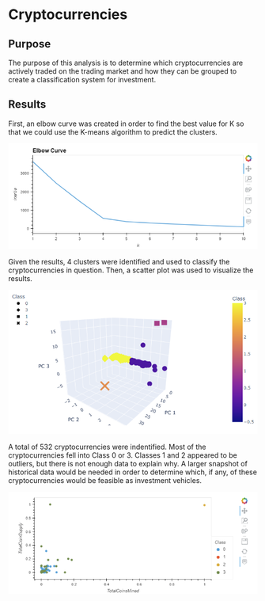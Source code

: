 # Cryptocurrencies
## Purpose
The purpose of this analysis is to determine which cryptocurrencies are actively traded on the trading market and how they can be grouped to create a classification system for investment.
## Results
First, an elbow curve was created in order to find the best value for K so that we could use the K-means algorithm to predict the clusters.

![image](https://github.com/msaunders0/Cryptocurrencies/blob/main/Resources/elbow.png)

Given the results, 4 clusters were identified and used to classify the cryptocurrencies in question. Then, a scatter plot was used to visualize the results.

![image](https://github.com/msaunders0/Cryptocurrencies/blob/main/Resources/3dclass.png)

A total of 532 cryptocurrencies were indentified. Most of the cryptocurrencies fell into Class 0 or 3. Classes 1 and 2 appeared to be outliers, but there is not enough data to explain why. A larger snapshot of historical data would be needed in order to determine which, if any, of these cryptocurrencies would be feasible as investment vehicles.

![image](https://github.com/msaunders0/Cryptocurrencies/blob/main/Resources/scatter.png)
